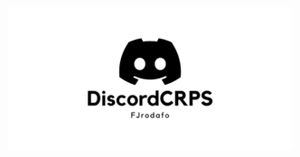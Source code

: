 <a href="https://discord.com/oauth2/authorize?client_id=1260588948544290927">
    <picture>
        <source media="(prefers-color-scheme: dark)" srcset="https://raw.githubusercontent.com/FJrodafo/DiscordCRPS/main/Assets/Banner/Dark.png">
        <img alt="DiscordCRPS" src="https://raw.githubusercontent.com/FJrodafo/DiscordCRPS/main/Assets/Banner/Light.png">
    </picture>
</a>